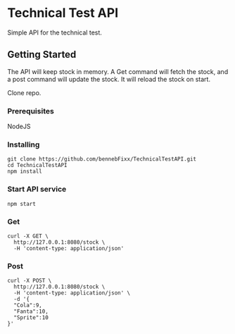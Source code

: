 # Technical Test API
Simple API for the technical test.

## Getting Started

The API will keep stock in memory. A Get command will fetch the stock, and a post command will update the stock. It will reload the stock on start.

Clone repo.

### Prerequisites

NodeJS

### Installing

```
git clone https://github.com/bennebFixx/TechnicalTestAPI.git
cd TechnicalTestAPI
npm install
```

### Start API service

```
npm start
```

### Get 

```
curl -X GET \
  http://127.0.0.1:8080/stock \
  -H 'content-type: application/json'

```

### Post

```
curl -X POST \
  http://127.0.0.1:8080/stock \
  -H 'content-type: application/json' \
  -d '{
  "Cola":9,
  "Fanta":10,
  "Sprite":10
}'
```

